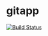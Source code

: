 # gitapp
[![Build Status](https://dev.azure.com/rajsofdev/Project1/_apis/build/status/projec100.gitapp?branchName=master)](https://dev.azure.com/rajsofdev/Project1/_build/latest?definitionId=7&branchName=master)

